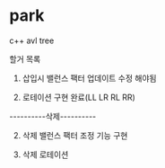 # park
c++ avl tree

할거 목록

1. 삽입시 밸런스 팩터 업데이트 수정 해야됨

2. 로테이션 구현 완료(LL LR RL RR)

----------삭제----------

2. 삭제 밸런스 팩터 조정 기능 구현

3. 삭제 로테이션 
